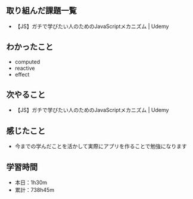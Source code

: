 ## 取り組んだ課題一覧
- 【JS】ガチで学びたい人のためのJavaScriptメカニズム | Udemy
## わかったこと
- computed
- reactive
- effect
## 次やること
- 【JS】ガチで学びたい人のためのJavaScriptメカニズム | Udemy
## 感じたこと
- 今までの学んだことを活かして実際にアプリを作ることで勉強になります
## 学習時間
- 本日：1h30m
- 累計：738h45m
